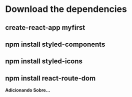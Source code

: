 # Download the dependencies

## create-react-app myfirst

## npm install styled-components

## npm install styled-icons

## npm install react-route-dom

**Adicionando Sobre...**
